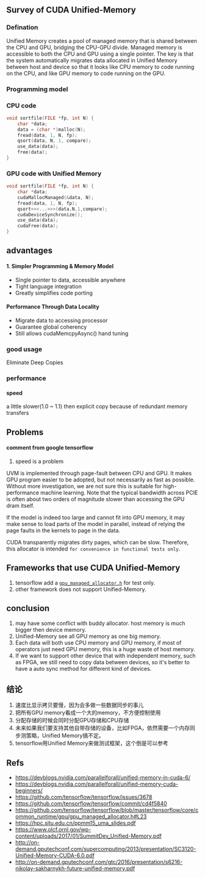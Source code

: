 ## Survey of CUDA Unified-Memory

### Defination
Unified Memory creates a pool of managed memory that is shared between the CPU and GPU, bridging the CPU-GPU divide. Managed memory is accessible to both the CPU and GPU using a single pointer. The key is that the system automatically migrates data allocated in Unified Memory between host and device so that it looks like CPU memory to code running on the CPU, and like GPU memory to code running on the GPU.

### Programming model
### CPU code
```cpp
void sortfile(FILE *fp, int N) {
	char *data;
	data = (char *)malloc(N);
	fread(data, 1, N, fp);
	qsort(data, N, 1, compare);
	use_data(data);
	free(data);
}
```

### GPU code with Unified Memory
```cpp
void sortfile(FILE *fp, int N) {
	char *data;
	cudaMallocManaged(&data, N);
	fread(data, 1, N, fp);
	qsort<<<...>>>(data,N,1,compare);
	cudaDeviceSynchronize();
	use_data(data);
	cudaFree(data);
}
```

## advantages
#### 1. Simpler Programming & Memory Model
 - Single pointer to data, accessible anywhere
 - Tight language integration
 - Greatly simplifies code porting

#### Performance Through Data Locality
  - Migrate data to accessing processor
  - Guarantee global coherency
  - Still allows cudaMemcpyAsync() hand tuning

### good usage
 Eliminate Deep Copies


### performance
#### speed
a little slower(1.0 ~ 1.1) then explicit copy because of redundant memory transfers

## Problems

#### comment from google tensorflow
1. speed is a problem

UVM is implemented through page-fault between CPU and GPU. It makes GPU program easier to be adopted, but not necessarily as fast as possible. Without more investigation, we are not sure this is suitable for high-performance machine learning. Note that the typical bandwidth across PCIE is often about two orders of magnitude slower than accessing the GPU dram itself.

If the model is indeed too large and cannot fit into GPU memory, it may make sense to load parts of the model in parallel, instead of relying the page faults in the kernels to page in the data.

CUDA transparently migrates dirty pages, which can be slow. Therefore, this allocator is intended `for convenience in functional tests only`.

## Frameworks that use CUDA Unified-Memory
1. tensorflow add a [`gpu_managed_allocator.h`](https://github.com/tensorflow/tensorflow/blob/master/tensorflow/core/common_runtime/gpu/gpu_managed_allocator.h#L23) for test only.
2. other framework does not support Unified-Memory.


## conclusion
1. may have some conflict with buddy allocator. host memory is much bigger then device memory.
1. Unified-Memory see all GPU memory as one big memory.
1. Each data will both use CPU memory and GPU memory, if most of operators just need GPU memory, this is a huge waste of host memory.
1. If we want to support other device that with independent memory, such as FPGA, we still need to copy data between devices, so it's better to have a auto sync method for different kind of devices.

## 结论
1. 速度比显示拷贝要慢，因为会多做一些数据同步的事儿
1. 把所有GPU memory看成一个大的memory，不方便控制使用
1. 分配存储的时候会同时分配GPU存储和CPU存储
1. 未来如果我们要支持其他自带存储的设备，比如FPGA，依然需要一个内存同步测策略，Unified Memory搞不定。
1. tensorflow用Unified Memory来做测试框架，这个倒是可以参考

## Refs
- https://devblogs.nvidia.com/parallelforall/unified-memory-in-cuda-6/
- https://devblogs.nvidia.com/parallelforall/unified-memory-cuda-beginners/
- https://github.com/tensorflow/tensorflow/issues/3678
- https://github.com/tensorflow/tensorflow/commit/cd4f5840
- https://github.com/tensorflow/tensorflow/blob/master/tensorflow/core/common_runtime/gpu/gpu_managed_allocator.h#L23
- https://hpc.sjtu.edu.cn/ppmm15_uma_slides.pdf
- https://www.olcf.ornl.gov/wp-content/uploads/2017/01/SummitDev_Unified-Memory.pdf
- http://on-demand.gputechconf.com/supercomputing/2013/presentation/SC3120-Unified-Memory-CUDA-6.0.pdf
- http://on-demand.gputechconf.com/gtc/2016/presentation/s6216-nikolay-sakharnykh-future-unified-memory.pdf
